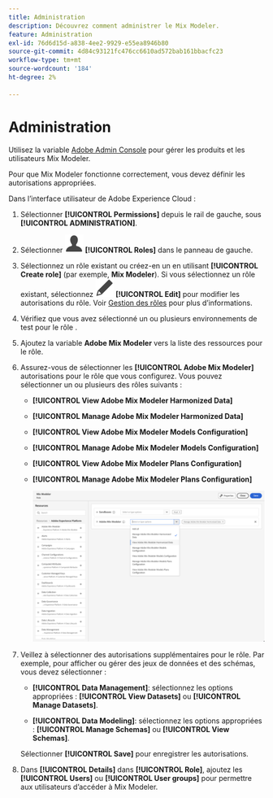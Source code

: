```yaml
---
title: Administration
description: Découvrez comment administrer le Mix Modeler.
feature: Administration
exl-id: 76d6d15d-a838-4ee2-9929-e55ea8946b80
source-git-commit: 4d84c93121fc476cc6610ad572bab161bbacfc23
workflow-type: tm+mt
source-wordcount: '184'
ht-degree: 2%

---
```


# Administration

Utilisez la variable [Adobe Admin Console](https://helpx.adobe.com/fr/enterprise/using/admin-console.html) pour gérer les produits et les utilisateurs Mix Modeler.

Pour que Mix Modeler fonctionne correctement, vous devez définir les autorisations appropriées.

Dans l’interface utilisateur de Adobe Experience Cloud :

1. Sélectionner **[!UICONTROL Permissions]** depuis le rail de gauche, sous **[!UICONTROL ADMINISTRATION]**.

1. Sélectionner ![Utilisateur](/help/assets/icons/User.svg) **[!UICONTROL Roles]** dans le panneau de gauche.

1. Sélectionnez un rôle existant ou créez-en un en utilisant **[!UICONTROL Create role]** (par exemple, **Mix Modeler**). Si vous sélectionnez un rôle existant, sélectionnez ![Modifier](/help/assets/icons/Edit.svg) **[!UICONTROL Edit]** pour modifier les autorisations du rôle. Voir [Gestion des rôles](https://helpx.adobe.com/fr/enterprise/using/admin-console.html) pour plus d’informations.

1. Vérifiez que vous avez sélectionné un ou plusieurs environnements de test pour le rôle .

1. Ajoutez la variable **Adobe Mix Modeler** vers la liste des ressources pour le rôle.

1. Assurez-vous de sélectionner les **[!UICONTROL Adobe Mix Modeler]** autorisations pour le rôle que vous configurez. Vous pouvez sélectionner un ou plusieurs des rôles suivants :

   - **[!UICONTROL View Adobe Mix Modeler Harmonized Data]**
   - **[!UICONTROL Manage Adobe Mix Modeler Harmonized Data]**
   - **[!UICONTROL View Adobe Mix Modeler Models Configuration]**
   - **[!UICONTROL Manage Adobe Mix Modeler Models Configuration]**
   - **[!UICONTROL View Adobe Mix Modeler Plans Configuration]**
   - **[!UICONTROL Manage Adobe Mix Modeler Plans Configuration]**

     ![RBAC Mix Modeler](/help/assets/mix-modeler-rbac.png)


1. Veillez à sélectionner des autorisations supplémentaires pour le rôle. Par exemple, pour afficher ou gérer des jeux de données et des schémas, vous devez sélectionner :

   - **[!UICONTROL Data Management]**: sélectionnez les options appropriées : **[!UICONTROL View Datasets]** ou **[!UICONTROL Manage Datasets]**.

   - **[!UICONTROL Data Modeling]**: sélectionnez les options appropriées : **[!UICONTROL Manage Schemas]** ou **[!UICONTROL View Schemas]**.

   <!--
    * **[!UICONTROL Data Governance]**: ensure you select **[!UICONTROL View User Activity Log]** and **[!UICONTROL View Data Usage Policies]**.
    -->

   <!--![Permissions](assets/permissions-including-privacy.png)-->

   Sélectionner **[!UICONTROL Save]** pour enregistrer les autorisations.

1. Dans **[!UICONTROL Details]** dans **[!UICONTROL Role]**, ajoutez les **[!UICONTROL Users]** ou **[!UICONTROL User groups]** pour permettre aux utilisateurs d’accéder à Mix Modeler.
